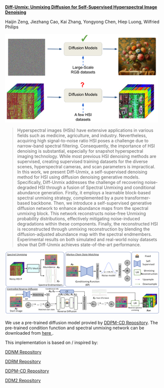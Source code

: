 <a href="https://openaccess.thecvf.com/content/CVPR2024/papers/Zeng_Unmixing_Diffusion_for_Self-Supervised_Hyperspectral_Image_Denoising_CVPR_2024_paper.pdf"><strong>Diff-Unmix: Unmixing Diffusion for Self-Supervised Hyperspectral Image Denoising</strong></a>

Haijin Zeng, Jiezhang Cao, Kai Zhang, Yongyong Chen, Hiep Luong, Wilfried Philips

><p align="center">
  <img width="500" src="thumbnails.png">
</p>

> Hyperspectral images (HSIs) have extensive applications in various fields such as medicine, agriculture, and industry. Nevertheless, acquiring high signal-to-noise ratio HSI poses a challenge due to narrow-band spectral filtering. Consequently, the importance of HSI denoising is substantial, especially for snapshot hyperspectral imaging technology. While most previous HSI denoising methods are supervised, creating supervised training datasets for the diverse scenes, hyperspectral cameras, and scan parameters is impractical. In this work, we present Diff-Unmix, a self-supervised denoising method for HSI using diffusion denoising generative models. Specifically, Diff-Unmix addresses the challenge of recovering noise-degraded HSI through a fusion of Spectral Unmixing and conditional abundance generation. Firstly, it employs a learnable block-based spectral unmixing strategy, complemented by a pure transformer-based backbone. Then, we introduce a self-supervised generative diffusion network to enhance abundance maps from the spectral unmixing block. This network reconstructs noise-free Unmixing probability distributions, effectively mitigating noise-induced degradations within these components. Finally, the reconstructed HSI is reconstructed through unmixing reconstruction by blending the diffusion-adjusted abundance map with the spectral endmembers. Experimental results on both simulated and real-world noisy datasets show that Diff-Unmix achieves state-of-the-art performance.
><p align="center">
  <img width="1000" src="diff-unmix.png">
</p>

We use a pre-trained diffusion model provied by <a href="https://github.com/wgcban/ddpm-cd">DDPM-CD Repository</a>. The pre-trained condition function and spectral unmixing network can be downloaded from <a href="https://drive.google.com/file/d/1l_jPrgy6ZnINEk6JV1W2o7OiABXyZwke/view?usp=drive_link"> here </a>.


This implementation is based on / inspired by:

<a href="https://github.com/wyhuai/DDNM">DDNM Repository</a>

<a href="https://github.com/bahjat-kawar/ddrm">DDRM Repository</a>

<a href="https://github.com/wgcban/ddpm-cd">DDPM-CD Repository</a>

<a href="https://github.com/StanfordMIMI/DDM2">DDM2 Repository</a>

